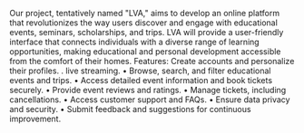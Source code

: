 Our project, tentatively named "LVA," aims to develop an online platform 
that revolutionizes the way users discover and engage with educational 
events, seminars, scholarships, and trips. LVA will provide a user-friendly
interface that connects individuals with a diverse range of learning 
opportunities, making educational and personal development accessible from 
the comfort of their homes.
Features:
Create accounts and personalize their profiles.
. live streaming.
• Browse, search, and filter educational events and trips.
• Access detailed event information and book tickets securely.
• Provide event reviews and ratings.
• Manage tickets, including cancellations.
• Access customer support and FAQs.
• Ensure data privacy and security.
• Submit feedback and suggestions for continuous improvement.

